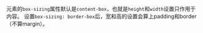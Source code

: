 元素的`box-sizing`属性默认是`content-box`，也就是`height`和`width`设置只作用于内容。
设置`box-sizing: border-box`后，宽和高的设置会算上padding和border（不算margin）。